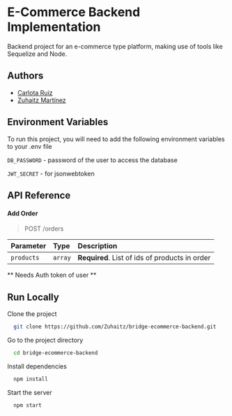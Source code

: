# E-Commerce Backend Implementation

Backend project for an e-commerce type platform, making use of tools like Sequelize and Node.

## Authors

- [Carlota Ruiz](https://github.com/CarBlank)
- [Zuhaitz Martínez](https://github.com/Zuhaitz)

## Environment Variables

To run this project, you will need to add the following environment variables to your .env file

`DB_PASSWORD` - password of the user to access the database

`JWT_SECRET` - for jsonwebtoken

## API Reference

#### Add Order

> POST /orders

| Parameter  | Type    | Description                                    |
| :--------- | :------ | :--------------------------------------------- |
| `products` | `array` | **Required**. List of ids of products in order |

** Needs Auth token of user **

## Run Locally

Clone the project

```bash
  git clone https://github.com/Zuhaitz/bridge-ecommerce-backend.git
```

Go to the project directory

```bash
  cd bridge-ecommerce-backend
```

Install dependencies

```bash
  npm install
```

Start the server

```bash
  npm start
```
